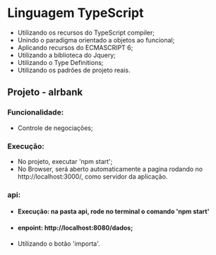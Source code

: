 # Linguagem TypeScript
- Utilizando os recursos do TypeScript compiler;
- Unindo o paradigma orientado a objetos ao funcional;
- Aplicando recursos do ECMASCRIPT 6;
- Utilizando a biblioteca do Jquery;
- Utilizando o Type Definitions;
- Utilizando os padrões de projeto reais.
## Projeto - alrbank
### Funcionalidade:
- Controle de negociações;
### Execução:
- No projeto, executar 'npm start';
- No Browser, será aberto automaticamente a pagina rodando no http://localhost:3000/, como servidor da aplicação.
### api:
- #### Execução: na pasta api, rode no terminal o comando 'npm start'
- #### enpoint: http://localhost:8080/dados;
- Utilizando o botão 'importa'.
